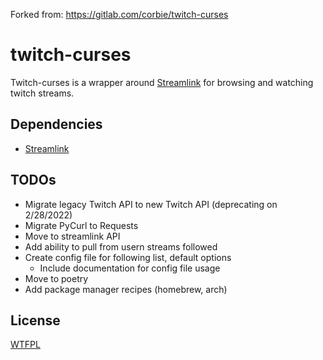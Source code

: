 Forked from: https://gitlab.com/corbie/twitch-curses

# twitch-curses

Twitch-curses is a wrapper around [Streamlink](https://streamlink.github.io) for browsing and watching twitch streams.

## Dependencies
- [Streamlink](https://streamlink.github.io/install.html)

## TODOs

- Migrate legacy Twitch API to new Twitch API (deprecating on 2/28/2022)
- Migrate PyCurl to Requests
- Move to streamlink API
- Add ability to pull from usern streams followed
- Create config file for following list, default options
  - Include documentation for config file usage
- Move to poetry
- Add package manager recipes (homebrew, arch)

## License

[WTFPL](LICENSE)
